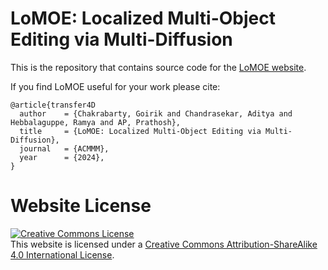 # LoMOE: Localized Multi-Object Editing via Multi-Diffusion

This is the repository that contains source code for the [LoMOE website](https://LoMOE-TCS.github.io).

If you find LoMOE useful for your work please cite:
```
@article{transfer4D
  author    = {Chakrabarty, Goirik and Chandrasekar, Aditya and Hebbalaguppe, Ramya and AP, Prathosh},
  title     = {LoMOE: Localized Multi-Object Editing via Multi-Diffusion},
  journal   = {ACMMM},
  year      = {2024},
}
```

# Website License
<a rel="license" href="http://creativecommons.org/licenses/by-sa/4.0/"><img alt="Creative Commons License" style="border-width:0" src="https://i.creativecommons.org/l/by-sa/4.0/88x31.png" /></a><br />This website is licensed under a <a rel="license" href="http://creativecommons.org/licenses/by-sa/4.0/">Creative Commons Attribution-ShareAlike 4.0 International License</a>.
